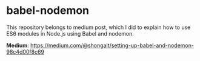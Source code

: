 # babel-nodemon

This repository belongs to medium post, which I did to explain how to use ES6 modules in Node.js using Babel and nodemon. 


**Medium**: https://medium.com/@shongalt/setting-up-babel-and-nodemon-98c4d00f8c69
